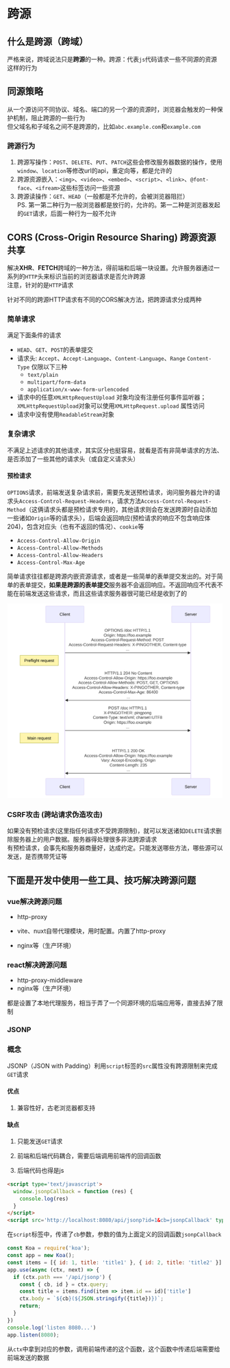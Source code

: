 # 跨源

## 什么是跨源（跨域）  
严格来说，跨域说法只是**跨源**的一种。跨源：代表`js`代码请求一些不同源的资源这样的行为

## 同源策略  
从一个源访问不同协议、域名、端口的另一个源的资源时，浏览器会触发的一种保护机制，阻止跨源的一些行为  
但父域名和子域名之间不是跨源的，比如`abc.example.com`和`example.com`

### 跨源行为
1. 跨源写操作：`POST`、`DELETE`、`PUT`、`PATCH`这些会修改服务器数据的操作，使用`window`、`location`等修改url的api，重定向等，都是允许的
2. 跨源资源嵌入：`<img>`、`<video>`、`<embed>`、`<script>`、`<link>`、`@font-face`、`<ifream>`这些标签访问一些资源
3. 跨源读操作：`GET`、`HEAD`（一般都是不允许的，会被浏览器阻拦）  
PS. 第一第二种行为一般浏览器都是放行的，允许的。第一二种是浏览器发起的`GET`请求，后面一种行为一般不允许

## CORS (Cross-Origin Resource Sharing) 跨源资源共享

解决**XHR**、**FETCH**跨域的一种方法，得前端和后端一块设置。允许服务器通过一系列的`HTTP`头来标识当前的浏览器请求是否允许跨源  
注意，针对的是`HTTP`请求

针对不同的跨源HTTP请求有不同的CORS解决方法，把跨源请求分成两种

### 简单请求  
满足下面条件的请求
+ `HEAD`、`GET`、`POST`的表单提交
+ 请求头: `Accept`、`Accept-Language`、`Content-Language`、`Range`
`Content-Type` 仅限以下三种
  + `text/plain`
  + `multipart/form-data`
  + `application/x-www-form-urlencoded`
+ 请求中的任意`XMLHttpRequestUpload` 对象均没有注册任何事件监听器；`XMLHttpRequestUpload`对象可以使用`XMLHttpRequest.upload` 属性访问
+ 请求中没有使用`ReadableStream`对象

### 复杂请求  
不满足上述请求的其他请求，其实区分也挺容易，就看是否有非简单请求的方法、是否添加了一些其他的请求头（或自定义请求头）

#### 预检请求
`OPTIONS`请求，前端发送复杂请求前，需要先发送预检请求，询问服务器允许的请求头`Access-Control-Request-Headers`，请求方法`Access-Control-Request-Method`（这俩请求头都是预检请求专用的，其他请求则会在发送跨源时自动添加一些诸如`Origin`等的请求头），后端会返回响应(预检请求的响应不包含响应体204)，包含对应头（也有不返回的情况）、`cookie`等
  + `Access-Control-Allow-Origin`
  + `Access-Control-Allow-Methods`
  + `Access-Control-Allow-Headers`
  + `Access-Control-Max-Age`
  
简单请求往往都是跨源内嵌资源请求，或者是一些简单的表单提交发出的。对于简单的表单提交，**如果是跨源的表单提交**服务器不会返回响应。不返回响应不代表不能在前端发送这些请求，而且这些请求服务器很可能已经是收到了的  

![简单的流程示意图](跨源/preflight-correct.svg)

### CSRF攻击 (跨站请求伪造攻击)  
如果没有预检请求(这里指任何请求不受跨源限制)，就可以发送诸如`DELETE`请求删除服务器上的用户数据。服务器得处理很多非法跨源请求  
有预检请求，会事先和服务器商量好，达成约定。只能发送哪些方法，哪些源可以发送，是否携带凭证等


## 下面是开发中使用一些工具、技巧解决跨源问题
### vue解决跨源问题

- http-proxy

- vite、nuxt自带代理模块，用时配置。内置了http-proxy
- nginx等（生产环境）

### react解决跨源问题

- http-proxy-middleware  
- nginx等（生产环境）

都是设置了本地代理服务，相当于弄了一个同源环境的后端应用等，直接去掉了限制

### JSONP

### 概念

JSONP（JSON with Padding）利用`script`标签的`src`属性没有跨源限制来完成`GET`请求

#### 优点

1. 兼容性好，古老浏览器都支持

#### 缺点

1. 只能发送`GET`请求

2. 前端和后端代码耦合，需要后端调用前端传的回调函数

3. 后端代码也得是js

```HTML
<script type='text/javascript'>
  window.jsonpCallback = function (res) {
    console.log(res)
  }
</script>
<script src='http://localhost:8080/api/jsonp?id=1&cb=jsonpCallback' type='text/javascript'></script>
```

在`script`标签中，传递了`cb`参数，参数的值为上面定义的回调函数`jsonpCallback`

```JavaScript
const Koa = require('koa');
const app = new Koa();
const items = [{ id: 1, title: 'title1' }, { id: 2, title: 'title2' }]
app.use(async (ctx, next) => {
  if (ctx.path === '/api/jsonp') {
    const { cb, id } = ctx.query;
    const title = items.find(item => item.id == id)['title']
    ctx.body = `${cb}(${JSON.stringify({title})})`;
    return;
  }
})
console.log('listen 8080...')
app.listen(8080);
```

从`ctx`中拿到对应的参数，调用前端传递的这个函数，这个函数中传递后端需要给前端发送的数据



